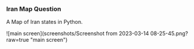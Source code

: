 ### Iran Map Question

A Map of Iran states in Python.

![main screen](screenshots/Screenshot from 2023-03-14 08-25-45.png?raw=true "main screen")

